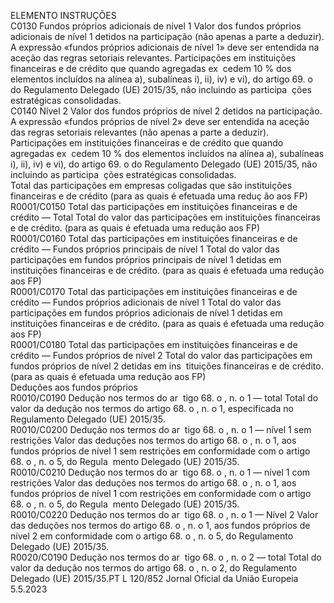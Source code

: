 
ELEMENTO  INSTRUÇÕES  
C0130  Fundos próprios adicionais de 
nível 1  Valor dos fundos próprios adicionais de nível 1 detidos na participação (não 
apenas a parte a deduzir). 
A expressão «fundos próprios adicionais de nível 1» deve ser entendida na aceção 
das regras setoriais relevantes. 
Participações em instituições financeiras e de crédito que quando agregadas ex ­
cedem 10 % dos elementos incluídos na alínea a), subalíneas i), ii), iv) e vi), do 
artigo 69.  o do Regulamento Delegado (UE) 2015/35, não incluindo as participa ­
ções estratégicas consolidadas.  
C0140  Nível 2  Valor dos fundos próprios de nível 2 detidos na participação. 
A expressão «fundos próprios de nível 2» deve ser entendida na aceção das regras 
setoriais relevantes (não apenas a parte a deduzir). 
Participações em instituições financeiras e de crédito que quando agregadas ex ­
cedem 10 % dos elementos incluídos na alínea a), subalíneas i), ii), iv) e vi), do 
artigo 69.  o do Regulamento Delegado (UE) 2015/35, não incluindo as participa ­
ções estratégicas consolidadas.  
Total das participações em empresas coligadas que são instituições financeiras e de crédito (para as quais é efetuada uma reduç ão aos FP)  
R0001/C0150  Total das participações em 
instituições financeiras e de 
crédito — Total  Total do valor das participações em instituições financeiras e de crédito. (para as 
quais é efetuada uma redução aos FP)  
R0001/C0160  Total das participações em 
instituições financeiras e de 
crédito — Fundos próprios 
principais de nível 1  Total do valor das participações em fundos próprios principais de nível 1 detidas 
em instituições financeiras e de crédito. (para as quais é efetuada uma redução aos 
FP)  
R0001/C0170  Total das participações em 
instituições financeiras e de 
crédito — Fundos próprios 
adicionais de nível 1  Total do valor das participações em fundos próprios adicionais de nível 1 detidas 
em instituições financeiras e de crédito. (para as quais é efetuada uma redução aos 
FP)  
R0001/C0180  Total das participações em 
instituições financeiras e de 
crédito — Fundos próprios de 
nível 2  Total do valor das participações em fundos próprios de nível 2 detidas em ins ­
tituições financeiras e de crédito. (para as quais é efetuada uma redução aos FP)  
Deduções aos 
fundos próprios  
R0010/C0190  Dedução nos termos do ar ­
tigo 68.  o , n.  o 1 — total  Total do valor da dedução nos termos do artigo 68.  o , n.  o 1, especificada no 
Regulamento Delegado (UE) 2015/35.  
R0010/C0200  Dedução nos termos do ar ­
tigo 68.  o , n.  o 1 — nível 1 
sem restrições  Valor das deduções nos termos do artigo 68.  o , n.  o 1, aos fundos próprios de 
nível 1 sem restrições em conformidade com o artigo 68.  o , n.  o 5, do Regula ­
mento Delegado (UE) 2015/35.  
R0010/C0210  Dedução nos termos do ar ­
tigo 68.  o , n.  o 1 — nível 1 
com restrições  Valor das deduções nos termos do artigo 68.  o , n.  o 1, aos fundos próprios de 
nível 1 com restrições em conformidade com o artigo 68.  o , n.  o 5, do Regula ­
mento Delegado (UE) 2015/35.  
R0010/C0220  Dedução nos termos do ar ­
tigo 68.  o , n.  o 1 — Nível 2  Valor das deduções nos termos do artigo 68.  o , n.  o 1, aos fundos próprios de 
nível 2 em conformidade com o artigo 68.  o , n.  o 5, do Regulamento Delegado 
(UE) 2015/35.  
R0020/C0190  Dedução nos termos do ar ­
tigo 68.  o , n.  o 2 — total  Total do valor da dedução nos termos do artigo 68.  o , n.  o 2, do Regulamento 
Delegado (UE) 2015/35.PT  L 120/852 Jornal Oficial da União Europeia 5.5.2023